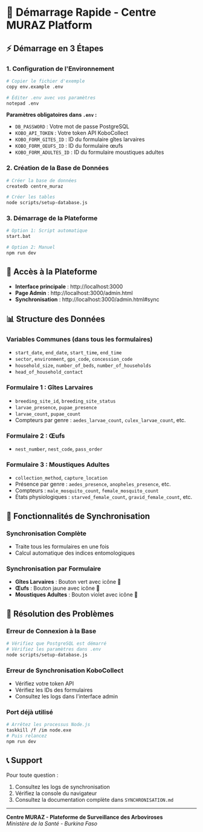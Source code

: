 # 🚀 Démarrage Rapide - Centre MURAZ Platform

## ⚡ **Démarrage en 3 Étapes**

### **1. Configuration de l'Environnement**
```bash
# Copier le fichier d'exemple
copy env.example .env

# Éditer .env avec vos paramètres
notepad .env
```

**Paramètres obligatoires dans `.env` :**
- `DB_PASSWORD` : Votre mot de passe PostgreSQL
- `KOBO_API_TOKEN` : Votre token API KoboCollect
- `KOBO_FORM_GITES_ID` : ID du formulaire gîtes larvaires
- `KOBO_FORM_OEUFS_ID` : ID du formulaire œufs
- `KOBO_FORM_ADULTES_ID` : ID du formulaire moustiques adultes

### **2. Création de la Base de Données**
```bash
# Créer la base de données
createdb centre_muraz

# Créer les tables
node scripts/setup-database.js
```

### **3. Démarrage de la Plateforme**
```bash
# Option 1: Script automatique
start.bat

# Option 2: Manuel
npm run dev
```

## 🔗 **Accès à la Plateforme**

- **Interface principale** : http://localhost:3000
- **Page Admin** : http://localhost:3000/admin.html
- **Synchronisation** : http://localhost:3000/admin.html#sync

## 📊 **Structure des Données**

### **Variables Communes** (dans tous les formulaires)
- `start_date`, `end_date`, `start_time`, `end_time`
- `sector`, `environment`, `gps_code`, `concession_code`
- `household_size`, `number_of_beds`, `number_of_households`
- `head_of_household_contact`

### **Formulaire 1 : Gîtes Larvaires**
- `breeding_site_id`, `breeding_site_status`
- `larvae_presence`, `pupae_presence`
- `larvae_count`, `pupae_count`
- Compteurs par genre : `aedes_larvae_count`, `culex_larvae_count`, etc.

### **Formulaire 2 : Œufs**
- `nest_number`, `nest_code`, `pass_order`

### **Formulaire 3 : Moustiques Adultes**
- `collection_method`, `capture_location`
- Présence par genre : `aedes_presence`, `anopheles_presence`, etc.
- Compteurs : `male_mosquito_count`, `female_mosquito_count`
- États physiologiques : `starved_female_count`, `gravid_female_count`, etc.

## 🔄 **Fonctionnalités de Synchronisation**

### **Synchronisation Complète**
- Traite tous les formulaires en une fois
- Calcul automatique des indices entomologiques

### **Synchronisation par Formulaire**
- **Gîtes Larvaires** : Bouton vert avec icône 🐛
- **Œufs** : Bouton jaune avec icône 🥚
- **Moustiques Adultes** : Bouton violet avec icône 🦟

## 🚨 **Résolution des Problèmes**

### **Erreur de Connexion à la Base**
```bash
# Vérifiez que PostgreSQL est démarré
# Vérifiez les paramètres dans .env
node scripts/setup-database.js
```

### **Erreur de Synchronisation KoboCollect**
- Vérifiez votre token API
- Vérifiez les IDs des formulaires
- Consultez les logs dans l'interface admin

### **Port déjà utilisé**
```bash
# Arrêtez les processus Node.js
taskkill /f /im node.exe
# Puis relancez
npm run dev
```

## 📞 **Support**

Pour toute question :
1. Consultez les logs de synchronisation
2. Vérifiez la console du navigateur
3. Consultez la documentation complète dans `SYNCHRONISATION.md`

---

**Centre MURAZ - Plateforme de Surveillance des Arboviroses**  
*Ministère de la Santé - Burkina Faso*
